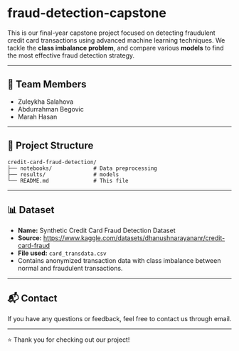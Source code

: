 # fraud-detection-capstone

This is our final-year capstone project focused on detecting fraudulent credit card transactions using advanced machine learning techniques. We tackle the **class imbalance problem**, and compare various **models** to find the most effective fraud detection strategy.

---

## 👥 Team Members

- Zuleykha Salahova
- Abdurrahman Begovic 
- Marah Hasan
  
---

## 📁 Project Structure

```
credit-card-fraud-detection/
├── notebooks/             # Data preprocessing 
├── results/               # models
└── README.md              # This file
```

---

## 📊 Dataset

- **Name:** Synthetic Credit Card Fraud Detection Dataset
- **Source:** https://www.kaggle.com/datasets/dhanushnarayananr/credit-card-fraud
- **File used:** `card_transdata.csv`
- Contains anonymized transaction data with class imbalance between normal and fraudulent transactions.


---

## 📬 Contact

If you have any questions or feedback, feel free to contact us through email.

---

⭐️ Thank you for checking out our project!
